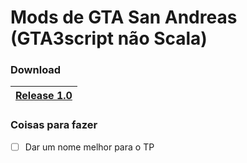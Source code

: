 # Mods de GTA San Andreas (GTA3script não Scala)

### Download

|[Release 1.0](https://github.com/RitzyVex/GTA3script/releases/tag/v1.0)|
|---|

### Coisas para fazer
- [ ] Dar um nome melhor para o TP